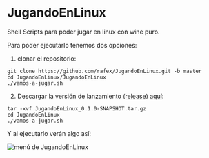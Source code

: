 # JugandoEnLinux

Shell Scripts para poder jugar en linux con wine puro.

Para poder ejecutarlo tenemos dos opciones:

1) clonar el repositorio:

```Shell
git clone https://github.com/rafex/JugandoEnLinux.git -b master
cd JugandoEnLinux/JugandoEnLinux
./vamos-a-jugar.sh
```

2) Descargar la versión de lanzamiento [(release)](https://github.com/rafex/JugandoEnLinux/releases/) [aquí](https://github.com/rafex/JugandoEnLinux/releases/):

```Shell
tar -xvf JugandoEnLinux_0.1.0-SNAPSHOT.tar.gz
cd JugandoEnLinux
./vamos-a-jugar.sh
```

Y al ejecutarlo verán algo así:

![menú de JugandoEnLinux](./menu.png "menú de JugandoEnLinux")
